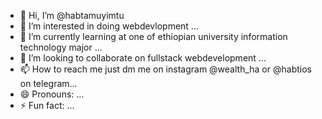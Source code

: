 - 👋 Hi, I’m @habtamuyimtu
- 👀 I’m interested in doing webdevlopment ...
- 🌱 I’m currently learning at one of ethiopian university information technology major ...
- 💞️ I’m looking to collaborate on fullstack webdevelopment ...
- 📫 How to reach me just dm me on instagram @wealth_ha or @habtios on telegram...
- 😄 Pronouns: ...
- ⚡ Fun fact: ...

<!---
habtamuyimtu22/habtamuyimtu22 is a ✨ special ✨ repository because its `README.md` (this file) appears on your GitHub profile.
You can click the Preview link to take a look at your changes.
--->
